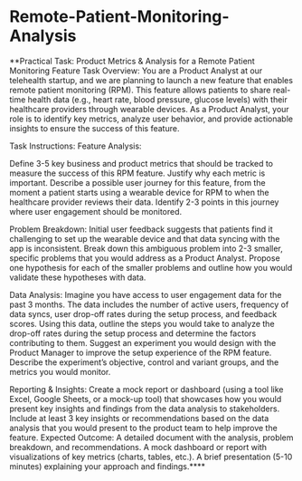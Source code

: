 # Remote-Patient-Monitoring-Analysis

**Practical Task: Product Metrics & Analysis for a Remote Patient Monitoring Feature Task Overview: You are a Product Analyst at our telehealth startup, and we are planning to launch a new feature that enables remote patient monitoring (RPM). 
This feature allows patients to share real-time health data (e.g., heart rate, blood pressure, glucose levels) with their healthcare providers through wearable devices. As a Product Analyst, your role is to identify key metrics, analyze user behavior, and provide actionable insights to ensure the success of this feature. 

Task Instructions: Feature Analysis: 

Define 3-5 key business and product metrics that should be tracked to measure the success of this RPM feature. Justify why each metric is important. Describe a possible user journey for this feature, from the moment a patient starts using a wearable device for RPM to when the healthcare provider reviews their data. Identify 2-3 points in this journey where user engagement should be monitored.

Problem Breakdown: Initial user feedback suggests that patients find it challenging to set up the wearable device and that data syncing with the app is inconsistent. Break down this ambiguous problem into 2-3 smaller, specific problems that you would address as a Product Analyst. Propose one hypothesis for each of the smaller problems and outline how you would validate these hypotheses with data. 

Data Analysis: Imagine you have access to user engagement data for the past 3 months. The data includes the number of active users, frequency of data syncs, user drop-off rates during the setup process, and feedback scores. Using this data, outline the steps you would take to analyze the drop-off rates during the setup process and determine the factors contributing to them. Suggest an experiment you would design with the Product Manager to improve the setup experience of the RPM feature. Describe the experiment’s objective, control and variant groups, and the metrics you would monitor. 

Reporting & Insights: Create a mock report or dashboard (using a tool like Excel, Google Sheets, or a mock-up tool) that showcases how you would present key insights and findings from the data analysis to stakeholders. Include at least 3 key insights or recommendations based on the data analysis that you would present to the product team to help improve the feature. Expected Outcome: A detailed document with the analysis, problem breakdown, and recommendations. A mock dashboard or report with visualizations of key metrics (charts, tables, etc.). A brief presentation (5-10 minutes) explaining your approach and findings.****
